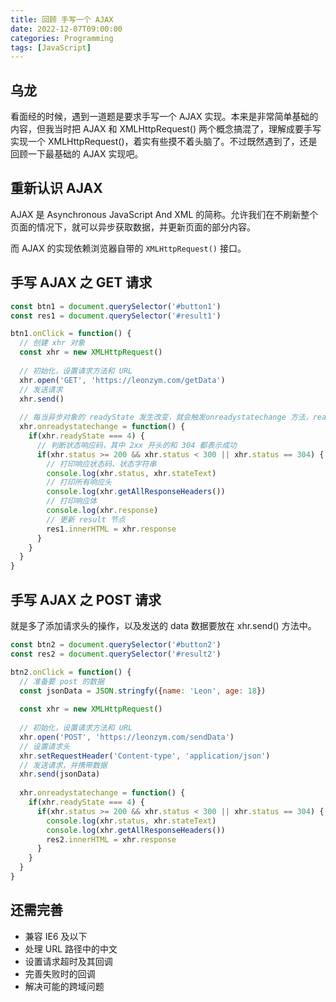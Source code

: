 ```yaml
---
title: 回顾 手写一个 AJAX
date: 2022-12-07T09:00:00
categories: Programming
tags: [JavaScript]
---
```


## 乌龙

看面经的时候，遇到一道题是要求手写一个 AJAX 实现。本来是非常简单基础的内容，但我当时把 AJAX 和 XMLHttpRequest()  两个概念搞混了，理解成要手写实现一个 XMLHttpRequest()，着实有些摸不着头脑了。不过既然遇到了，还是回顾一下最基础的 AJAX 实现吧。

## 重新认识 AJAX

AJAX 是 Asynchronous JavaScript And XML 的简称。允许我们在不刷新整个页面的情况下，就可以异步获取数据，并更新页面的部分内容。

而 AJAX 的实现依赖浏览器自带的 `XMLHttpRequest()` 接口。

## 手写 AJAX 之 GET 请求

```js
const btn1 = document.querySelector('#button1')
const res1 = document.querySelector('#result1')

btn1.onClick = function() {
  // 创建 xhr 对象
  const xhr = new XMLHttpRequest()
  
  // 初始化，设置请求方法和 URL
  xhr.open('GET', 'https://leonzym.com/getData')
  // 发送请求
  xhr.send()
  
  // 每当异步对象的 readyState 发生改变，就会触发onreadystatechange 方法，readyState 有 0 1 2 3 4 五种，当为 4 的时候表示服务端的数据已经返回完毕
  xhr.onreadystatechange = function() {
    if(xhr.readyState === 4) {
      // 判断状态响应码，其中 2xx 开头的和 304 都表示成功
      if(xhr.status >= 200 && xhr.status < 300 || xhr.status == 304) {
        // 打印响应状态码、状态字符串
        console.log(xhr.status, xhr.stateText)
        // 打印所有响应头
        console.log(xhr.getAllResponseHeaders())
        // 打印响应体
        console.log(xhr.response)
        // 更新 result 节点
        res1.innerHTML = xhr.response
      }
    }
  }
}
```

## 手写 AJAX 之 POST 请求

就是多了添加请求头的操作，以及发送的 data 数据要放在 xhr.send() 方法中。

```js
const btn2 = document.querySelector('#button2')
const res2 = document.querySelector('#result2')

btn2.onClick = function() {
  // 准备要 post 的数据
  const jsonData = JSON.stringfy({name: 'Leon', age: 18})
  
  const xhr = new XMLHttpRequest()
  
  // 初始化，设置请求方法和 URL
  xhr.open('POST', 'https://leonzym.com/sendData')
  // 设置请求头
  xhr.setRequestHeader('Content-type', 'application/json')
  // 发送请求，并携带数据
  xhr.send(jsonData)
  
  xhr.onreadystatechange = function() {
    if(xhr.readyState === 4) {
      if(xhr.status >= 200 && xhr.status < 300 || xhr.status == 304) {
        console.log(xhr.status, xhr.stateText)
        console.log(xhr.getAllResponseHeaders())
        res2.innerHTML = xhr.response
      }
    }
  }
}
```

## 还需完善

- 兼容 IE6 及以下
- 处理 URL 路径中的中文
- 设置请求超时及其回调
- 完善失败时的回调
- 解决可能的跨域问题